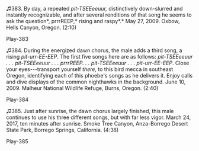 ♫383. By day, a repeated *pit-TSEEeeuur,* distinctively down-slurred and
instantly recognizable, and after several renditions of that song he
seems to ask the question*, prrrREEP,* rising and raspy*.* May 27, 2009.
Oxbow, Hells Canyon, Oregon. (2:10)

Play-383

♫384. During the energized dawn chorus, the male adds a third song, a
rising *pit-urr-EE-EEP*. The first five songs here are as follows:
*pit-TSEEeeuur . . . pit-TSEEeeuur . . . prrrREEP. . . pit-TSEEeeuur . .
. pit-urr-EE-EEP*. Close your eyes---transport yourself *there*, to this
bird mecca in southeast Oregon, identifying each of this phoebe's songs
as he delivers it. Enjoy calls and dive displays of the common
nighthawks in the background. June 10, 2009. Malheur National Wildlife
Refuge, Burns, Oregon. (2:40)

Play-384

♫385. Just after sunrise, the dawn chorus largely finished, this male
continues to use his three different songs, but with far less vigor.
March 24, 2017, ten minutes after sunrise. Smoke Tree Canyon,
Anza-Borrego Desert State Park, Borrego Springs, California. (4:38)

Play-385


